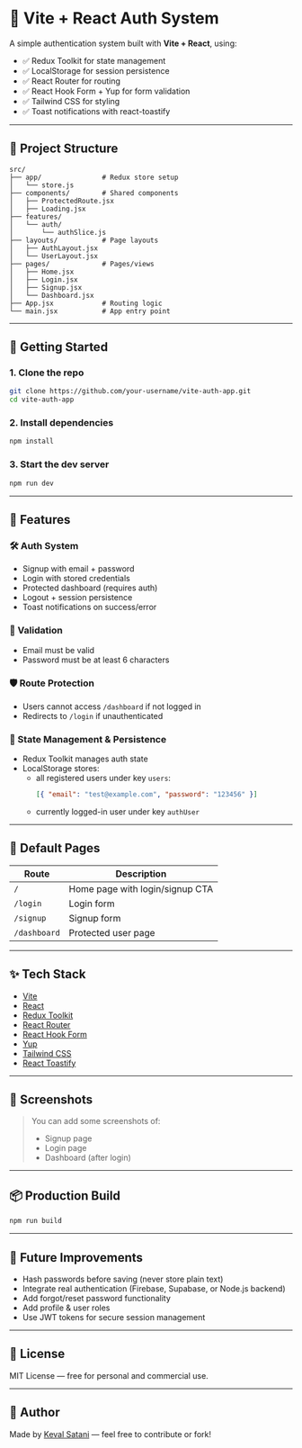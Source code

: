 # 🔐 Vite + React Auth System

A simple authentication system built with **Vite + React**, using:

- ✅ Redux Toolkit for state management
- ✅ LocalStorage for session persistence
- ✅ React Router for routing
- ✅ React Hook Form + Yup for form validation
- ✅ Tailwind CSS for styling
- ✅ Toast notifications with react-toastify

---

## 📁 Project Structure

```
src/
├── app/               # Redux store setup
│   └── store.js
├── components/        # Shared components
│   ├── ProtectedRoute.jsx
│   ├── Loading.jsx
├── features/
│   └── auth/
│       └── authSlice.js
├── layouts/           # Page layouts
│   ├── AuthLayout.jsx
│   └── UserLayout.jsx
├── pages/             # Pages/views
│   ├── Home.jsx
│   ├── Login.jsx
│   ├── Signup.jsx
│   └── Dashboard.jsx
├── App.jsx            # Routing logic
└── main.jsx           # App entry point
```

---

## 🚀 Getting Started

### 1. Clone the repo

```bash
git clone https://github.com/your-username/vite-auth-app.git
cd vite-auth-app
```

### 2. Install dependencies

```bash
npm install
```

### 3. Start the dev server

```bash
npm run dev
```

---

## 🧠 Features

### 🛠 Auth System

- Signup with email + password
- Login with stored credentials
- Protected dashboard (requires auth)
- Logout + session persistence
- Toast notifications on success/error

### 🧾 Validation

- Email must be valid
- Password must be at least 6 characters

### 🛡 Route Protection

- Users cannot access `/dashboard` if not logged in
- Redirects to `/login` if unauthenticated

### 💾 State Management & Persistence

- Redux Toolkit manages auth state
- LocalStorage stores:
  - all registered users under key `users`:
    ```json
    [{ "email": "test@example.com", "password": "123456" }]
    ```
  - currently logged-in user under key `authUser`

---

## 🔑 Default Pages

| Route        | Description                     |
| ------------ | ------------------------------- |
| `/`          | Home page with login/signup CTA |
| `/login`     | Login form                      |
| `/signup`    | Signup form                     |
| `/dashboard` | Protected user page             |

---

## ✨ Tech Stack

- [Vite](https://vitejs.dev/)
- [React](https://reactjs.org/)
- [Redux Toolkit](https://redux-toolkit.js.org/)
- [React Router](https://reactrouter.com/)
- [React Hook Form](https://react-hook-form.com/)
- [Yup](https://github.com/jquense/yup)
- [Tailwind CSS](https://tailwindcss.com/)
- [React Toastify](https://fkhadra.github.io/react-toastify/)

---

## 📸 Screenshots

> You can add some screenshots of:
>
> - Signup page
> - Login page
> - Dashboard (after login)

---

## 📦 Production Build

```bash
npm run build
```

---

## 🧹 Future Improvements

- Hash passwords before saving (never store plain text)
- Integrate real authentication (Firebase, Supabase, or Node.js backend)
- Add forgot/reset password functionality
- Add profile & user roles
- Use JWT tokens for secure session management

---

## 📄 License

MIT License — free for personal and commercial use.

---

## 🙌 Author

Made by [Keval Satani](https://github.com/Keval1707/Auth-System-Task) — feel free to contribute or fork!

